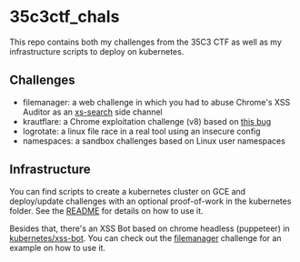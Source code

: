# 35c3ctf_chals

This repo contains both my challenges from the 35C3 CTF as well as my infrastructure scripts to deploy on kubernetes.

## Challenges
* filemanager: a web challenge in which you had to abuse Chrome's XSS Auditor as an [xs-search](https://github.com/xsleaks/xsleaks/wiki/Browser-Side-Channels) side channel
* krautflare: a Chrome exploitation challenge (v8) based on [this bug](https://bugs.chromium.org/p/project-zero/issues/detail?id=1710)
* logrotate: a linux file race in a real tool using an insecure config
* namespaces: a sandbox challenges based on Linux user namespaces

## Infrastructure
You can find scripts to create a kubernetes cluster on GCE and deploy/update challenges with an optional proof-of-work in the kubernetes folder. See the [README](kubernetes/README.md) for details on how to use it.

Besides that, there's an XSS Bot based on chrome headless (puppeteer) in [kubernetes/xss-bot](kubernetes/xss-bot). You can check out the [filemanager](filemanager) challenge for an example on how to use it.
